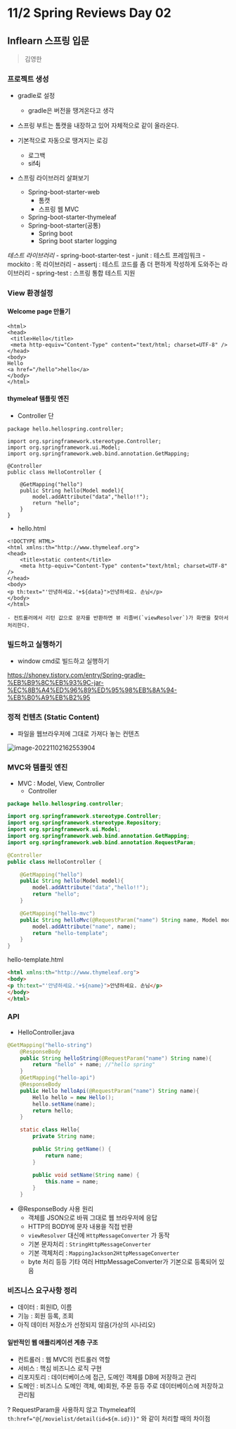 # 11/2 Spring Reviews Day 02

## Inflearn 스프링 입문
> 김영한

### 프로젝트 생성

- gradle로 설정
	- gradle은 버전을 땡겨온다고 생각

- 스프링 부트는 톰캣을 내장하고 있어 자체적으로 같이 올라온다.

- 기본적으로 자동으로 땡겨지는 로깅
	- 로그백
	- sif4j

- 스프링 라이브러리 살펴보기
	- Spring-boot-starter-web
		- 톰캣
		- 스프링 웹 MVC
	- Spring-boot-starter-thymeleaf
	- Spring-boot-starter(공통)
		- Spring boot
		- Spring boot starter logging

*테스트 라이브러리*
	- spring-boot-starter-test
		- junit : 테스트 프레임워크
		- mockito : 목 라이브러리
		- assertj : 테스트 코드를 좀 더 편하게 작성하게 도와주는 라이브러리
		- spring-test : 스프링 통합 테스트 지원

### View 환경설정

#### Welcome page 만들기

```<!DOCTYPE HTML>
<html>
<head>
 <title>Hello</title>
 <meta http-equiv="Content-Type" content="text/html; charset=UTF-8" />
</head>
<body>
Hello
<a href="/hello">hello</a>
</body>
</html>
```

#### thymeleaf 템플릿 엔진

- Controller 단
``` 
package hello.hellospring.controller;

import org.springframework.stereotype.Controller;
import org.springframework.ui.Model;
import org.springframework.web.bind.annotation.GetMapping;

@Controller
public class HelloController {

    @GetMapping("hello")
    public String hello(Model model){
        model.addAttribute("data","hello!!");
        return "hello";
    }
}
```

- hello.html

```
<!DOCTYPE HTML>
<html xmlns:th="http://www.thymeleaf.org">
<head>
    <title>static content</title>
    <meta http-equiv="Content-Type" content="text/html; charset=UTF-8" />
</head>
<body>
<p th:text="'안녕하세요.'+${data}">안녕하세요. 손님</p>
</body>
</html>
```

	- 컨트롤러에서 리턴 값으로 문자를 반환하면 뷰 리졸버(`viewResolver`)가 화면을 찾아서 처리한다.

### 빌드하고 실행하기

- window cmd로 빌드하고 실행하기

https://shoney.tistory.com/entry/Spring-gradle-%EB%B9%8C%EB%93%9C-jar-%EC%8B%A4%ED%96%89%ED%95%98%EB%8A%94-%EB%B0%A9%EB%B2%95

### 정적 컨텐츠 (Static Content)

- 파일을 웹브라우저에 그대로 가져다 놓는 컨텐츠

![image-20221102162553904](C:\Users\김민식\Documents\TIL\assets\image-20221102162553904.png)

### MVC와 템플릿 엔진

- MVC : Model, View, Controller
  - Controller

```java
package hello.hellospring.controller;

import org.springframework.stereotype.Controller;
import org.springframework.stereotype.Repository;
import org.springframework.ui.Model;
import org.springframework.web.bind.annotation.GetMapping;
import org.springframework.web.bind.annotation.RequestParam;

@Controller
public class HelloController {

    @GetMapping("hello")
    public String hello(Model model){
        model.addAttribute("data","hello!!");
        return "hello";
    }

    @GetMapping("hello-mvc")
    public String helloMvc(@RequestParam("name") String name, Model model){
        model.addAttribute("name", name);
        return "hello-template";
    }
}
```

hello-template.html

```html
<html xmlns:th="http://www.thymeleaf.org">
<body>
<p th:text="'안녕하세요.'+${name}">안녕하세요. 손님</p>
</body>
</html>
```

### API

- HelloController.java

```java
@GetMapping("hello-string")
    @ResponseBody
    public String helloString(@RequestParam("name") String name){
        return "hello" + name; //"hello spring"
    }
    @GetMapping("hello-api")
    @ResponseBody
    public Hello helloApi(@RequestParam("name") String name){
        Hello hello = new Hello();
        hello.setName(name);
        return hello;
    }

    static class Hello{
        private String name;

        public String getName() {
            return name;
        }

        public void setName(String name) {
            this.name = name;
        }
    }
```

- @ResponseBody 사용 원리
  - 객체를 JSON으로 바꿔 그대로 웹 브라우저에 응답
  - HTTP의 BODY에 문자 내용을 직접 반환
  - `viewResolver` 대신에 `HttpMessageConverter` 가 동작
  - 기본 문자처리 : `StringHttpMessageConverter`
  - 기본 객체처리 : `MappingJackson2HttpMessageConverter`
  - byte 처리 등등 기타 여러 HttpMessageConverter가 기본으로 등록되어 있음

### 비즈니스 요구사항 정리

- 데이터 : 회원ID, 이름
- 기능 : 회원 등록, 조회
- 아직 데이터 저장소가 선정되지 않음(가상의 시나리오)

#### 일반적인 웹 애플리케이션 계층 구조

- 컨트롤러 : 웹 MVC의 컨트롤러 역할
- 서비스 : 핵심 비즈니스 로직 구현
- 리포지토리 : 데이터베이스에 접근, 도메인 객체를 DB에 저장하고 관리
- 도메인 : 비즈니스 도메인 객체, 예)회원, 주문 등등 주로 데이터베이스에 저장하고 관리됨



? RequestParam을 사용하지 않고 Thymeleaf의 `th:href="@{/movielist/detail(id=${m.id})}"` 와 같이 처리할 때의 차이점